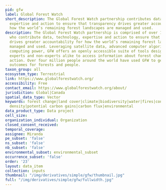 ```yaml
---
pid: gfw
label: Global Forest Watch
short_description: The Global Forest Watch partnership contributes data, technology,
  expertise and action to ensure that transparency drives greater accountability for
  how the world’s remaining forest landscapes are managed and used.
description: The Global Forest Watch partnership is comprised of over 100 organizations
  who contribute data, technology, expertise and action to ensure that transparency
  drives greater accountability for how the world’s remaining forest landscapes are
  managed and used. Leveraging satellite data, advanced computer algorithms and cloud
  computing power, GFW offers an openly accessible suite of tools designed to enable
  experts and non-experts alike to access information about forest change and mobilize
  action. Over four million people around the world have used GFW to generate better
  outcomes for forests and people.
taxon_group: all
ecosystem_type: Terrestrial
link: https://www.globalforestwatch.org/
accessibility: Free
contact_email: https://www.globalforestwatch.org/about/
jurisdiction: Global|Canada
spatial_data_type: Vector
keywords: forest change|land cover|climate|biodiversity|water|fires|conservation|people|infrastructure|commodities|deforestation|carbon
  density|potential carbon gains|carbon flux|environmental
data_product_type: Data project
cell_size: 
organization_individual: Organization
closed_consent_received: 
temporal_coverage: 
assignee: Miranda
pe_subset: 'false'
ns_subset: 'false'
nb_subset: 'false'
environmental_subset: environmental_subset
occurrence_subset: 'false'
order: '23'
layout: data_item
collection: inputs
thumbnail: "/img/derivatives/simple/gfw/thumbnail.jpg"
full: "/img/derivatives/simple/gfw/fullwidth.jpg"
---
```

